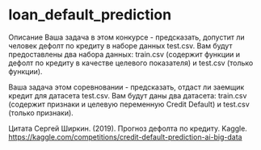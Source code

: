 # loan_default_prediction
Описание
Ваша задача в этом конкурсе - предсказать, допустит ли человек дефолт по кредиту в наборе данных test.csv. Вам будут предоставлены два набора данных: train.csv (содержит функции и дефолт по кредиту в качестве целевого показателя) и test.csv (только функции).

Ваша задача этом соревновании - предсказать, отдаст ли заемщик кредит для датасета test.csv. Вам будут даны два датасета: train.csv (содержит признаки и целевую переменную Credit Default) и test.csv (только признаки).

Цитата
Сергей Ширкин. (2019). Прогноз дефолта по кредиту. Kaggle. https://kaggle.com/competitions/credit-default-prediction-ai-big-data
